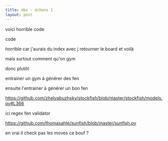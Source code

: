 ```yaml
---
title: dev - échons 1
layout: post
---
```


voici horrible code

code

horrible car j'aurais du index avec j
retourner le board
et voilà

mais surtout comment qu'on gym

donc plutôt

entrainer un gym à générer des fen

ensuite l'entrainer à générer un bon fen

https://github.com/zhelyabuzhsky/stockfish/blob/master/stockfish/models.py#L366

ici regex fen validator

https://github.com/thomasahle/sunfish/blob/master/sunfish.py

en vrai il check pas les moves ce bouf ?
